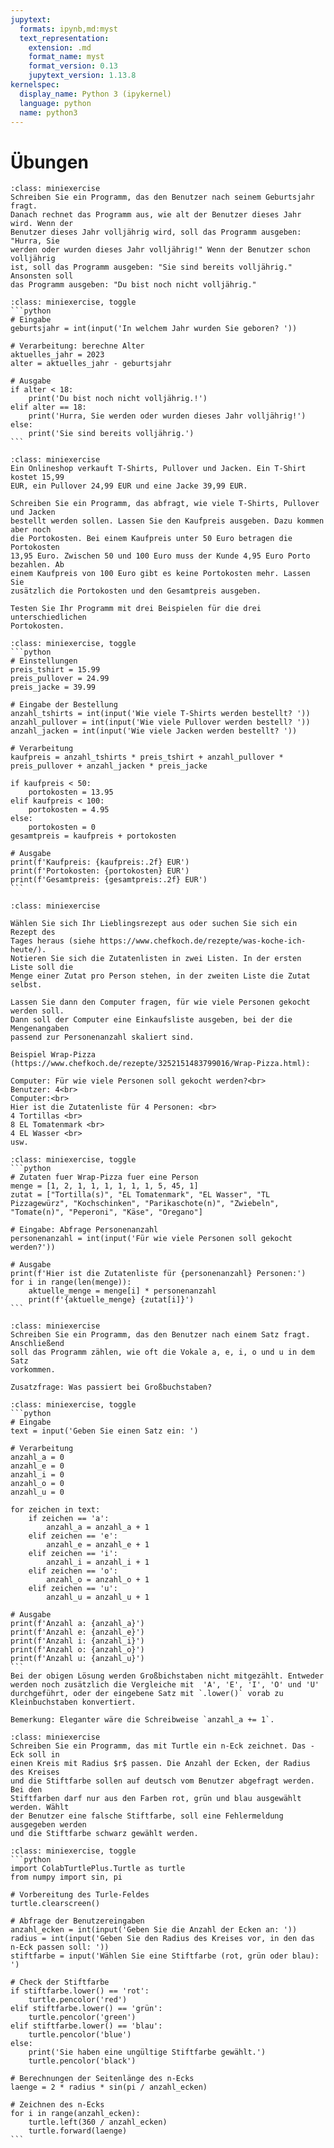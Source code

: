 ```yaml
---
jupytext:
  formats: ipynb,md:myst
  text_representation:
    extension: .md
    format_name: myst
    format_version: 0.13
    jupytext_version: 1.13.8
kernelspec:
  display_name: Python 3 (ipykernel)
  language: python
  name: python3
---
```


# Übungen

```{admonition} Übung 5.1
:class: miniexercise
Schreiben Sie ein Programm, das den Benutzer nach seinem Geburtsjahr fragt.
Danach rechnet das Programm aus, wie alt der Benutzer dieses Jahr wird. Wenn der
Benutzer dieses Jahr volljährig wird, soll das Programm ausgeben: "Hurra, Sie
werden oder wurden dieses Jahr volljährig!" Wenn der Benutzer schon volljährig
ist, soll das Programm ausgeben: "Sie sind bereits volljährig." Ansonsten soll
das Programm ausgeben: "Du bist noch nicht volljährig."
```
````{admonition} Lösung
:class: miniexercise, toggle
```python
# Eingabe
geburtsjahr = int(input('In welchem Jahr wurden Sie geboren? '))

# Verarbeitung: berechne Alter
aktuelles_jahr = 2023
alter = aktuelles_jahr - geburtsjahr

# Ausgabe
if alter < 18:
    print('Du bist noch nicht volljährig.!')
elif alter == 18:
    print('Hurra, Sie werden oder wurden dieses Jahr volljährig!')
else:
    print('Sie sind bereits volljährig.')
```
````

```{admonition} Übung 5.2
:class: miniexercise
Ein Onlineshop verkauft T-Shirts, Pullover und Jacken. Ein T-Shirt kostet 15,99
EUR, ein Pullover 24,99 EUR und eine Jacke 39,99 EUR. 

Schreiben Sie ein Programm, das abfragt, wie viele T-Shirts, Pullover und Jacken
bestellt werden sollen. Lassen Sie den Kaufpreis ausgeben. Dazu kommen aber noch
die Portokosten. Bei einem Kaufpreis unter 50 Euro betragen die Portokosten
13,95 Euro. Zwischen 50 und 100 Euro muss der Kunde 4,95 Euro Porto bezahlen. Ab
einem Kaufpreis von 100 Euro gibt es keine Portokosten mehr. Lassen Sie
zusätzlich die Portokosten und den Gesamtpreis ausgeben.

Testen Sie Ihr Programm mit drei Beispielen für die drei unterschiedlichen
Portokosten.
```
````{admonition} Lösung
:class: miniexercise, toggle
```python
# Einstellungen
preis_tshirt = 15.99
preis_pullover = 24.99
preis_jacke = 39.99

# Eingabe der Bestellung
anzahl_tshirts = int(input('Wie viele T-Shirts werden bestellt? '))
anzahl_pullover = int(input('Wie viele Pullover werden bestell? '))
anzahl_jacken = int(input('Wie viele Jacken werden bestellt? '))

# Verarbeitung
kaufpreis = anzahl_tshirts * preis_tshirt + anzahl_pullover * preis_pullover + anzahl_jacken * preis_jacke

if kaufpreis < 50:
    portokosten = 13.95
elif kaufpreis < 100:
    portokosten = 4.95
else:
    portokosten = 0
gesamtpreis = kaufpreis + portokosten

# Ausgabe
print(f'Kaufpreis: {kaufpreis:.2f} EUR')
print(f'Portokosten: {portokosten} EUR')
print(f'Gesamtpreis: {gesamtpreis:.2f} EUR')
```
````

```{admonition} Übung 5.3
:class: miniexercise

Wählen Sie sich Ihr Lieblingsrezept aus oder suchen Sie sich ein Rezept des
Tages heraus (siehe https://www.chefkoch.de/rezepte/was-koche-ich-heute/).
Notieren Sie sich die Zutatenlisten in zwei Listen. In der ersten Liste soll die
Menge einer Zutat pro Person stehen, in der zweiten Liste die Zutat selbst.

Lassen Sie dann den Computer fragen, für wie viele Personen gekocht werden soll.
Dann soll der Computer eine Einkaufsliste ausgeben, bei der die Mengenangaben
passend zur Personenanzahl skaliert sind. 

Beispiel Wrap-Pizza (https://www.chefkoch.de/rezepte/3252151483799016/Wrap-Pizza.html):

Computer: Für wie viele Personen soll gekocht werden?<br>
Benutzer: 4<br>
Computer:<br>
Hier ist die Zutatenliste für 4 Personen: <br>
4 Tortillas <br>
8 EL Tomatenmark <br>
4 EL Wasser <br>
usw.
```
````{admonition} Lösung
:class: miniexercise, toggle
```python
# Zutaten fuer Wrap-Pizza fuer eine Person
menge = [1, 2, 1, 1, 1, 1, 1, 1, 5, 45, 1]
zutat = ["Tortilla(s)", "EL Tomatenmark", "EL Wasser", "TL Pizzagewürz", "Kochschinken", "Parikaschote(n)", "Zwiebeln", "Tomate(n)", "Peperoni", "Käse", "Oregano"]

# Eingabe: Abfrage Personenanzahl
personenanzahl = int(input('Für wie viele Personen soll gekocht werden?'))

# Ausgabe
print(f'Hier ist die Zutatenliste für {personenanzahl} Personen:')
for i in range(len(menge)):
    aktuelle_menge = menge[i] * personenanzahl
    print(f'{aktuelle_menge} {zutat[i]}')
```
````

```{admonition} Übung 5.4
:class: miniexercise
Schreiben Sie ein Programm, das den Benutzer nach einem Satz fragt. Anschließend
soll das Programm zählen, wie oft die Vokale a, e, i, o und u in dem Satz
vorkommen.

Zusatzfrage: Was passiert bei Großbuchstaben?
```
````{admonition} Lösung
:class: miniexercise, toggle
```python
# Eingabe
text = input('Geben Sie einen Satz ein: ')

# Verarbeitung
anzahl_a = 0
anzahl_e = 0
anzahl_i = 0
anzahl_o = 0
anzahl_u = 0

for zeichen in text:
    if zeichen == 'a':
        anzahl_a = anzahl_a + 1
    elif zeichen == 'e':
        anzahl_e = anzahl_e + 1
    elif zeichen == 'i':
        anzahl_i = anzahl_i + 1
    elif zeichen == 'o':
        anzahl_o = anzahl_o + 1
    elif zeichen == 'u':
        anzahl_u = anzahl_u + 1
        
# Ausgabe
print(f'Anzahl a: {anzahl_a}')
print(f'Anzahl e: {anzahl_e}')
print(f'Anzahl i: {anzahl_i}')
print(f'Anzahl o: {anzahl_o}')
print(f'Anzahl u: {anzahl_u}')
```
Bei der obigen Lösung werden Großbichstaben nicht mitgezählt. Entweder werden noch zusätzlich die Vergleiche mit  'A', 'E', 'I', 'O' und 'U' durchgeführt, oder der eingebene Satz mit `.lower()` vorab zu Kleinbuchstaben konvertiert.

Bemerkung: Eleganter wäre die Schreibweise `anzahl_a += 1`.
````

```{admonition} Übung 5.5
:class: miniexercise
Schreiben Sie ein Programm, das mit Turtle ein n-Eck zeichnet. Das -Eck soll in
einen Kreis mit Radius $r$ passen. Die Anzahl der Ecken, der Radius des Kreises
und die Stiftfarbe sollen auf deutsch vom Benutzer abgefragt werden. Bei den
Stiftfarben darf nur aus den Farben rot, grün und blau ausgewählt werden. Wählt
der Benutzer eine falsche Stiftfarbe, soll eine Fehlermeldung ausgegeben werden
und die Stiftfarbe schwarz gewählt werden.
```
````{admonition} Lösung
:class: miniexercise, toggle
```python
import ColabTurtlePlus.Turtle as turtle
from numpy import sin, pi

# Vorbereitung des Turle-Feldes 
turtle.clearscreen()

# Abfrage der Benutzereingaben
anzahl_ecken = int(input('Geben Sie die Anzahl der Ecken an: '))
radius = int(input('Geben Sie den Radius des Kreises vor, in den das n-Eck passen soll: '))
stiftfarbe = input('Wählen Sie eine Stiftfarbe (rot, grün oder blau): ')

# Check der Stiftfarbe
if stiftfarbe.lower() == 'rot':
    turtle.pencolor('red')
elif stiftfarbe.lower() == 'grün':
    turtle.pencolor('green')
elif stiftfarbe.lower() == 'blau':
    turtle.pencolor('blue')
else:
    print('Sie haben eine ungültige Stiftfarbe gewählt.')
    turtle.pencolor('black')

# Berechnungen der Seitenlänge des n-Ecks
laenge = 2 * radius * sin(pi / anzahl_ecken)

# Zeichnen des n-Ecks
for i in range(anzahl_ecken):
    turtle.left(360 / anzahl_ecken)
    turtle.forward(laenge)
```
````

